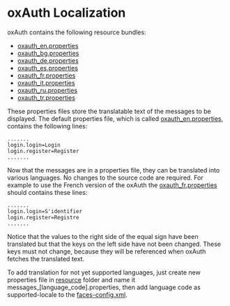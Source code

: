 # oxAuth Localization

oxAuth contains the following resource bundles: 

- [oxauth_en.properties](https://github.com/GluuFederation/oxAuth/blob/master/Server/src/main/resources/oxauth_en.properties)   
- [oxauth_bg.properties](https://github.com/GluuFederation/oxAuth/blob/master/Server/src/main/resources/oxauth_bg.properties)  
- [oxauth_de.properties](https://github.com/GluuFederation/oxAuth/blob/master/Server/src/main/resources/oxauth_de.properties)   
- [oxauth_es.properties](https://github.com/GluuFederation/oxAuth/blob/master/Server/src/main/resources/oxauth_es.properties)    
- [oxauth_fr.properties](https://github.com/GluuFederation/oxAuth/blob/master/Server/src/main/resources/oxauth_fr.properties)    
- [oxauth_it.properties](https://github.com/GluuFederation/oxAuth/blob/master/Server/src/main/resources/oxauth_it.properties)   
- [oxauth_ru.properties](https://github.com/GluuFederation/oxAuth/blob/master/Server/src/main/resources/oxauth_ru.properties)     
- [oxauth_tr.properties](https://github.com/GluuFederation/oxAuth/blob/master/Server/src/main/resources/oxauth_tr.properties)     

These properties files store the translatable text of the messages to be displayed.
The default properties file, which is called [oxauth_en.properties](https://github.com/GluuFederation/oxAuth/blob/master/Server/src/main/resources/oxauth_en.properties), contains the following lines:
```
.......
login.login=Login
login.register=Register
.......
```
Now that the messages are in a properties file, they can be translated into various languages. No changes to the source code are required. For example to use the French version of the oxAuth the [oxauth_fr.properties](https://github.com/GluuFederation/oxAuth/blob/master/Server/src/main/resources/oxauth_fr.properties) should contains these lines:
```
.......
login.login=S'identifier
login.register=Registre
.......
```
Notice that the values to the right side of the equal sign have been translated but that the keys on the left side have not been changed. These keys must not change, because they will be referenced when oxAuth fetches the translated text.

To add translation for not yet supported languages, just create new properties file in [resource](https://github.com/GluuFederation/oxAuth/tree/master/Server/src/main/resources) folder and name it messages_[language_code].properties, then add language code as supported-locale to the [faces-config.xml](https://github.com/GluuFederation/oxAuth/blob/master/Server/src/main/webapp/WEB-INF/faces-config.xml#L9).




